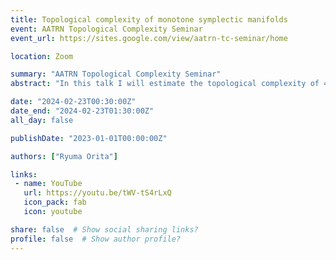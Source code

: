 ```yaml
---
title: Topological complexity of monotone symplectic manifolds
event: AATRN Topological Complexity Seminar
event_url: https://sites.google.com/view/aatrn-tc-seminar/home

location: Zoom

summary: "AATRN Topological Complexity Seminar"
abstract: "In this talk I will estimate the topological complexity of 4-dimensional spherically monotone manifolds whose Kodaira dimension is not negative infinity."

date: "2024-02-23T00:30:00Z"
date_end: "2024-02-23T01:30:00Z"
all_day: false

publishDate: "2023-01-01T00:00:00Z"

authors: ["Ryuma Orita"]

links:
 - name: YouTube
   url: https://youtu.be/tWV-tS4rLxQ
   icon_pack: fab
   icon: youtube

share: false  # Show social sharing links?
profile: false  # Show author profile?
---
```

